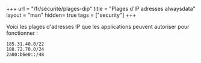 +++
url = "/fr/sécurité/plages-dip"
title = "Plages d'IP adresses alwaysdata"
layout = "man"
hidden= true
tags = ["security"]
+++


Voici les plages d'adresses IP que les applications peuvent autoriser pour fonctionner :

```
185.31.40.0/22
188.72.70.0/24
2a00:b6e0::/48
```
